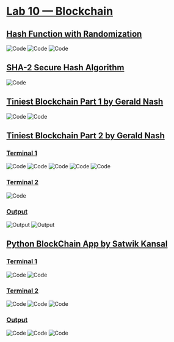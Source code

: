 # **<ins>Lab 10 — Blockchain </ins>**
## **<ins> Hash Function with Randomization </ins>**
![Code](Change_Directory.png)
![Code](cat_hash_value.py.png)
![Code](Hash_Value.py.png)
## **<ins> SHA-2 Secure Hash Algorithm </ins>**
![Code](Python3_Hashlib.png)
## **<ins> Tiniest Blockchain Part 1 by Gerald Nash </ins>**
![Code](cat_snakecoin.py.png)
![Code](Snakecoin.py.png)
## **<ins> Tiniest Blockchain Part 2 by Gerald Nash </ins>**
### **<ins> Terminal 1 </ins>**
![Code](cat_snakecoin-server-full-code.py.png)
![Code](cat_snakecoin-server-full-code.py(2).png)
![Code](cat_snakecoin-server-full-code.py(3).png)
![Code](cat_snakecoin-server-full-code.py(4).png)
![Code](python3_snakecoint-server-full-code.py.png)

### **<ins> Terminal 2 </ins>**
![Code](Terminal2_localhost.mine.png)

### **<ins> Output </ins>**
![Output](SnakeCoin_Server.png)
![Output](Transaction_TerminaL_2.png)

## **<ins> Python BlockChain App by Satwik Kansal </ins>**
### **<ins> Terminal 1 </ins>**
![Code](Git_Clone.png)
![Code](node_server.py.png)

### **<ins> Terminal 2 </ins>**
![Code](Terminal2_vnc.png)
![Code](Terminal2_python_blockchain_app.png)
![Code](Terminal2_run_app.py.png)

### **<ins> Output </ins>**
![Code](YourNet.png)
![Code](PostOnYourNet.png)
![Code](Resync_YourNet.png)




